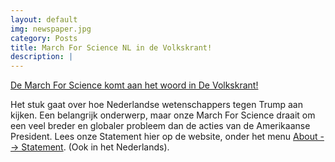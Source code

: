 ```yaml
---
layout: default
img: newspaper.jpg
category: Posts
title: March For Science NL in de Volkskrant!
description: |
---
```

  [De March For Science komt aan het woord in De Volkskrant!](http://s.vk.nl/s-a4461929/)

  Het stuk gaat over hoe Nederlandse wetenschappers tegen Trump aan kijken.
  Een belangrijk onderwerp, maar onze March For Science draait om een veel breder
  en globaler probleem dan de acties van de Amerikaanse President. Lees onze Statement
  hier op de website, onder het menu [About --> Statement](/statement). (Ook in het Nederlands).
